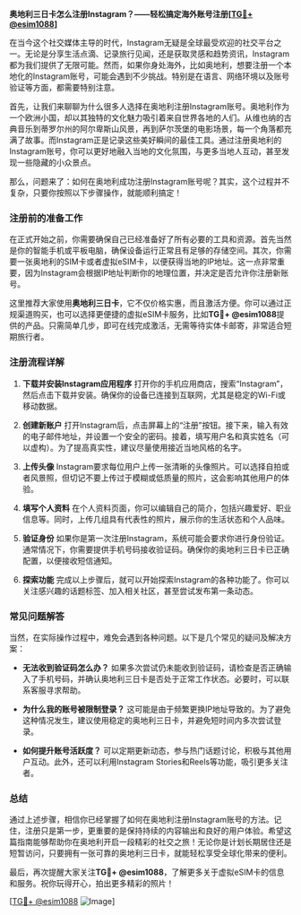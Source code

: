 **奥地利三日卡怎么注册Instagram？——轻松搞定海外账号注册[[TG💪+ @esim1088](https://t.me/s/esim1088)]**

在当今这个社交媒体主导的时代，Instagram无疑是全球最受欢迎的社交平台之一。无论是分享生活点滴、记录旅行见闻，还是获取灵感和趋势资讯，Instagram都为我们提供了无限可能。然而，如果你身处海外，比如奥地利，想要注册一个本地化的Instagram账号，可能会遇到不少挑战。特别是在语言、网络环境以及账号验证等方面，都需要特别注意。

首先，让我们来聊聊为什么很多人选择在奥地利注册Instagram账号。奥地利作为一个欧洲小国，却以其独特的文化魅力吸引着来自世界各地的人们。从维也纳的古典音乐到蒂罗尔州的阿尔卑斯山风景，再到萨尔茨堡的电影场景，每一个角落都充满了故事。而Instagram正是记录这些美好瞬间的最佳工具。通过注册奥地利的Instagram账号，你可以更好地融入当地的文化氛围，与更多当地人互动，甚至发现一些隐藏的小众景点。

那么，问题来了：如何在奥地利成功注册Instagram账号呢？其实，这个过程并不复杂，只要你按照以下步骤操作，就能顺利搞定！

### 注册前的准备工作

在正式开始之前，你需要确保自己已经准备好了所有必要的工具和资源。首先当然是你的智能手机或平板电脑，确保设备运行正常且有足够的存储空间。其次，你需要一张奥地利的SIM卡或者虚拟eSIM卡，以便获得当地的IP地址。这一点非常重要，因为Instagram会根据IP地址判断你的地理位置，并决定是否允许你注册新账号。

这里推荐大家使用**奥地利三日卡**，它不仅价格实惠，而且激活方便。你可以通过正规渠道购买，也可以选择更便捷的虚拟eSIM卡服务，比如**TG💪+ @esim1088**提供的产品。只需简单几步，即可在线完成激活，无需等待实体卡邮寄，非常适合短期旅行者。

### 注册流程详解

1. **下载并安装Instagram应用程序**
   打开你的手机应用商店，搜索“Instagram”，然后点击下载并安装。确保你的设备已连接到互联网，尤其是稳定的Wi-Fi或移动数据。

2. **创建新账户**
   打开Instagram后，点击屏幕上的“注册”按钮。接下来，输入有效的电子邮件地址，并设置一个安全的密码。接着，填写用户名和真实姓名（可以虚构）。为了提高真实性，建议尽量使用接近当地风格的名字。

3. **上传头像**
   Instagram要求每位用户上传一张清晰的头像照片。可以选择自拍或者风景照，但切记不要上传过于模糊或低质量的照片，这会影响其他用户的体验。

4. **填写个人资料**
   在个人资料页面，你可以编辑自己的简介，包括兴趣爱好、职业信息等。同时，上传几组具有代表性的照片，展示你的生活状态和个人品味。

5. **验证身份**
   如果你是第一次注册Instagram，系统可能会要求你进行身份验证。通常情况下，你需要提供手机号码接收验证码。确保你的奥地利三日卡已正确配置，以便接收短信通知。

6. **探索功能**
   完成以上步骤后，就可以开始探索Instagram的各种功能了。你可以关注感兴趣的话题标签、加入相关社区，甚至尝试发布第一条动态。

### 常见问题解答

当然，在实际操作过程中，难免会遇到各种问题。以下是几个常见的疑问及解决方案：

- **无法收到验证码怎么办？**
  如果多次尝试仍未能收到验证码，请检查是否正确输入了手机号码，并确认奥地利三日卡是否处于正常工作状态。必要时，可以联系客服寻求帮助。

- **为什么我的账号被限制登录？**
  这可能是由于频繁更换IP地址导致的。为了避免这种情况发生，建议使用稳定的奥地利三日卡，并避免短时间内多次尝试登录。

- **如何提升账号活跃度？**
  可以定期更新动态，参与热门话题讨论，积极与其他用户互动。此外，还可以利用Instagram Stories和Reels等功能，吸引更多关注者。

### 总结

通过上述步骤，相信你已经掌握了如何在奥地利注册Instagram账号的方法。记住，注册只是第一步，更重要的是保持持续的内容输出和良好的用户体验。希望这篇指南能够帮助你在奥地利开启一段精彩的社交之旅！无论你是计划长期居住还是短暂访问，只要拥有一张可靠的奥地利三日卡，就能轻松享受全球化带来的便利。

最后，再次提醒大家关注**TG💪+ @esim1088**，了解更多关于虚拟eSIM卡的信息和服务。祝你玩得开心，拍出更多精彩的照片！

[[TG💪+ @esim1088](https://t.me/s/esim1088) ![Image](https://i.postimg.cc/4NQfJmqS/Snipaste-2025-05-13-00-14-12.png)]